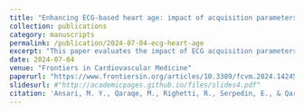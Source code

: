 ```yaml
---
title: "Enhancing ECG-based heart age: impact of acquisition parameters and generalization strategies for varying signal morphologies and corruptions"
collection: publications
category: manuscripts
permalink: /publication/2024-07-04-ecg-heart-age
excerpt: "This paper evaluates the impact of ECG acquisition parameters and proposes generalization strategies for improving ECG-based heart age estimation under varying signal morphologies and corruptions."
date: 2024-07-04
venue: "Frontiers in Cardiovascular Medicine"
paperurl: "https://www.frontiersin.org/articles/10.3389/fcvm.2024.1424585/full"
slidesurl: #"http://academicpages.github.io/files/slides4.pdf"
citation: 'Ansari, M. Y., Qaraqe, M., Righetti, R., Serpedin, E., & Qaraqe, K. (2024). Enhancing ECG-based heart age: impact of acquisition parameters and generalization strategies for varying signal morphologies and corruptions. <i>Frontiers in Cardiovascular Medicine</i>, 11, 1424585.'
---
```

